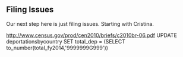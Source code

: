 
## Filing Issues
Our next step here is just filing issues. Starting with Cristina. 

http://www.census.gov/prod/cen2010/briefs/c2010br-06.pdf
UPDATE deportationsbycountry SET total_dep = (SELECT to_number(total_fy2014,'9999999G999'))

